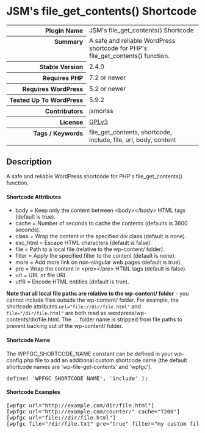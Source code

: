 <h1>JSM&#039;s file_get_contents() Shortcode</h1>

<table>
<tr><th align="right" valign="top" nowrap>Plugin Name</th><td>JSM&#039;s file_get_contents() Shortcode</td></tr>
<tr><th align="right" valign="top" nowrap>Summary</th><td>A safe and reliable WordPress shortcode for PHP&#039;s file_get_contents() function.</td></tr>
<tr><th align="right" valign="top" nowrap>Stable Version</th><td>2.4.0</td></tr>
<tr><th align="right" valign="top" nowrap>Requires PHP</th><td>7.2 or newer</td></tr>
<tr><th align="right" valign="top" nowrap>Requires WordPress</th><td>5.2 or newer</td></tr>
<tr><th align="right" valign="top" nowrap>Tested Up To WordPress</th><td>5.9.2</td></tr>
<tr><th align="right" valign="top" nowrap>Contributors</th><td>jsmoriss</td></tr>
<tr><th align="right" valign="top" nowrap>License</th><td><a href="https://www.gnu.org/licenses/gpl.txt">GPLv3</a></td></tr>
<tr><th align="right" valign="top" nowrap>Tags / Keywords</th><td>file_get_contents, shortcode, include, file, url, body, content</td></tr>
</table>

<h2>Description</h2>

<p>A safe and reliable WordPress shortcode for PHP's file_get_contents() function.</p>

<h4>Shortcode Attributes</h4>

<ul>
<li>body = Keep only the content between &lt;body&gt;&lt;/body&gt; HTML tags (default is true).</li>
<li>cache = Number of seconds to cache the contents (defaults is 3600 seconds).</li>
<li>class = Wrap the content in the specified div class (default is none).</li>
<li>esc_html = Escape HTML characters (default is false).</li>
<li>file = Path to a local file (relative to the wp-content/ folder).</li>
<li>filter = Apply the specified filter to the content (default is none).</li>
<li>more = Add more link on non-singular web pages (default is true).</li>
<li>pre = Wrap the content in &lt;pre&gt;&lt;/pre&gt; HTML tags (default is false).</li>
<li>url = URL or file URI.</li>
<li>utf8 = Encode HTML entities (default is true).</li>
</ul>

<p><strong>Note that all local file paths are relative to the wp-content/ folder</strong> - you cannot include files outside the wp-content/ folder. For example, the shortcode attributes <code>url="file://dir/file.html"</code> and <code>file="/dir/file.html"</code> are both read as wordpress/wp-contents/dir/file.html. The <code>..</code> folder name is stripped from file paths to prevent backing out of the wp-content/ folder.</p>

<h4>Shortcode Name</h4>

<p>The WPFGC_SHORTCODE_NAME constant can be defined in your wp-config.php file to add an additional custom shortcode name (the default shortcode names are 'wp-file-get-contents' and 'wpfgc').</p>

<pre>define( 'WPFGC_SHORTCODE_NAME', 'include' );</pre>

<h4>Shortcode Examples</h4>

<pre>&#91;wpfgc url="http://example.com/dir/file.html"&#93;
&#91;wpfgc url="http://example.com/counter/" cache="7200"&#93;
&#91;wpfgc url="file://dir/file.html"&#93;
&#91;wpfgc file="/dir/file.txt" pre="true" filter="my_custom_filter_name" cache="600"&#93;</pre>

